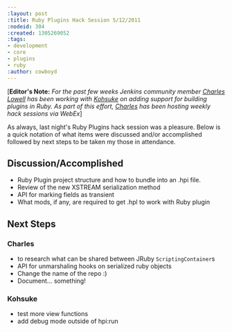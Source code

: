 ```yaml
---
:layout: post
:title: Ruby Plugins Hack Session 5/12/2011
:nodeid: 304
:created: 1305269052
:tags:
- development
- core
- plugins
- ruby
:author: cowboyd
---
```

[**Editor's Note:** *For the past few weeks Jenkins community member [Charles Lowell](https://twitter.com/cowboyd) has been working with [Kohsuke](https://twitter.com/kohsukekawa) on adding support for building plugins in Ruby. As part of this effort, [Charles](https://twitter.com/cowboyd) has been hosting weekly hack sessions via WebEx*]

As always, last night's Ruby Plugins hack session was a pleasure. Below is a quick notation of what items were discussed and/or accomplished followed by next steps to be taken my those in attendance.

## Discussion/Accomplished

* Ruby Plugin project structure and how to bundle into an .hpi file.
* Review of the new XSTREAM serialization method
* API for marking fields as transient
* What mods, if any, are required to get .hpl to work with Ruby plugin

## Next Steps

### Charles

* to research what can be shared between JRuby `ScriptingContainer`s
* API for unmarshaling hooks on serialized ruby objects
* Change the name of the repo :)
*  Document... something!

### Kohsuke
* test more view functions
* add debug mode outside of hpi:run
<!--break-->
